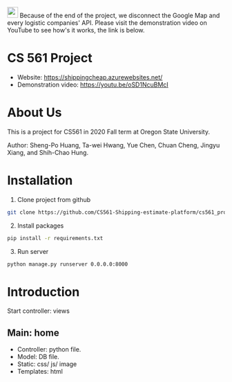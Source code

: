 <img src="https://c.tenor.com/26pNa498OS0AAAAi/warning-joypixels.gif" width="25px"> Because of the end of the project, we disconnect the Google Map and every logistic companies' API. Please visit the demonstration video on YouTube to see how's it works, the link is below.

# CS 561 Project
* Website: https://shippingcheap.azurewebsites.net/  
* Demonstration video: https://youtu.be/oSD1NcuBMcI

# About Us
This is a project for CS561 in 2020 Fall term at Oregon State University.

Author: Sheng-Po Huang, Ta-wei Hwang, Yue Chen, Chuan Cheng, Jingyu Xiang, and Shih-Chao Hung.

# Installation

1. Clone project from github
  ```sh
  git clone https://github.com/CS561-Shipping-estimate-platform/cs561_project.git
  ```
2. Install packages
  ```sh
  pip install -r requirements.txt
  ```
3. Run server
  ```sh
  python manage.py runserver 0.0.0.0:8000
  ```


# Introduction

Start controller: views

## Main: home
  - Controller: python file.
  - Model: DB file.
  - Static: css/ js/ image
  - Templates: html
  
  
